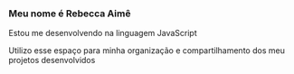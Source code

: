 ### Meu nome é Rebecca Aimê

Estou me desenvolvendo na linguagem JavaScript

Utilizo esse espaço para minha organização e compartilhamento dos meu projetos desenvolvidos

<!--
**Re30000109/Re30000109** is a ✨ _special_ ✨ repository because its `README.md` (this file) appears on your GitHub profile.

Here are some ideas to get you started:


